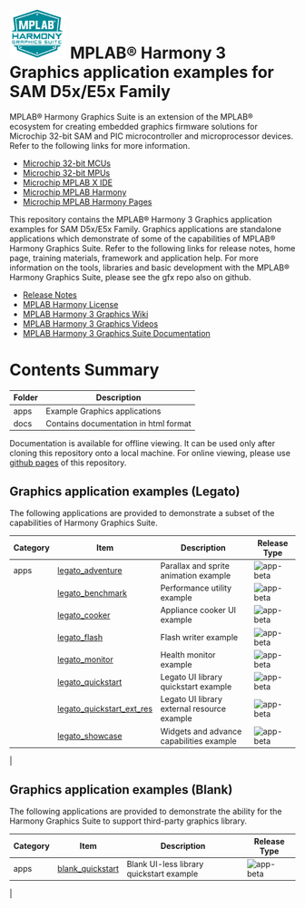 # ![MPLAB® Harmony Graphics Suite](./docs/html/mhgs.png) MPLAB® Harmony 3 Graphics application examples for SAM D5x/E5x Family

MPLAB® Harmony Graphics Suite  is an extension of the MPLAB® ecosystem for creating
embedded graphics firmware solutions for Microchip 32-bit SAM and PIC microcontroller
and microprocessor devices.  Refer to the following links for more information.
 - [Microchip 32-bit MCUs](https://www.microchip.com/design-centers/32-bit)
 - [Microchip 32-bit MPUs](https://www.microchip.com/design-centers/32-bit-mpus)
 - [Microchip MPLAB X IDE](https://www.microchip.com/mplab/mplab-x-ide)
 - [Microchip MPLAB Harmony](https://www.microchip.com/mplab/mplab-harmony)
 - [Microchip MPLAB Harmony Pages](https://microchip-mplab-harmony.github.io/)

This repository contains the MPLAB® Harmony 3 Graphics application examples for SAM D5x/E5x Family. Graphics applications are standalone applications which demonstrate of some of the capabilities of MPLAB® Harmony Graphics Suite.  Refer to the following links for release notes, home page, training materials, framework and application help.
For more information on the tools, libraries and basic development with the MPLAB® Harmony Graphics Suite, please see the gfx repo also on github.
 - [Release Notes](./release_notes.md)
 - [MPLAB Harmony License](mplab_harmony_license.md)
 - [MPLAB Harmony 3 Graphics Wiki](https://github.com/Microchip-MPLAB-Harmony/gfx/wiki)
 - [MPLAB Harmony 3 Graphics Videos](https://www.youtube.com/playlist?list=PL9B4edd-p2ag5xsIIHhja-caKYY7AKPxe)
 - [MPLAB Harmony 3 Graphics Suite Documentation](https://microchip-mplab-harmony.github.io/gfx/documentation.html)

# Contents Summary

| Folder     | Description                                  |
|------------|----------------------------------------------|
| apps       | Example Graphics applications |
| docs       | Contains documentation in html format |

Documentation is available for offline viewing.  It can be used only after cloning this repository onto a local machine. For online viewing, please use [github pages](https://microchip-mplab-harmony.github.io/gfx_apps_sam_d5x_e5x/) of this repository.

## Graphics application examples (Legato)

The following applications are provided to demonstrate a subset of the capabilities of Harmony Graphics Suite.

| Category | Item | Description | Release Type |
| --- | --- | ---- |---- |
|  apps | [legato_adventure](./docs/legato/html/LegatoAdventure.html) | Parallax and sprite animation example | ![app-beta](https://img.shields.io/badge/application-beta-orange?style=plastic) |
|     | [legato_benchmark](./docs/legato/html/LegatoBenchmark.html) | Performance utility example | ![app-beta](https://img.shields.io/badge/application-beta-orange?style=plastic) |
|     | [legato_cooker](./docs/legato/html/LegatoCooker.html) | Appliance cooker UI example | ![app-beta](https://img.shields.io/badge/application-beta-orange?style=plastic) |
|     | [legato_flash](./docs/legato/html/LegatoFlash.html) |  Flash writer example | ![app-beta](https://img.shields.io/badge/application-beta-orange?style=plastic) |
|     | [legato_monitor](./docs/legato/html/LegatoMonitor.html) | Health monitor example | ![app-beta](https://img.shields.io/badge/application-beta-orange?style=plastic) |
|     | [legato_quickstart](./docs/html/LegatoQuickstart.html) | Legato UI library quickstart example | ![app-beta](https://img.shields.io/badge/application-beta-orange?style=plastic) |
|     | [legato_quickstart_ext_res](./docs/legato/html/LegatoQuickstartExtRes.html) | Legato UI library external resource example | ![app-beta](https://img.shields.io/badge/application-beta-orange?style=plastic)|
|     | [legato_showcase](./docs/legato/html/LegatoShowcase.html) | Widgets and advance capabilities example | ![app-beta](https://img.shields.io/badge/application-beta-orange?style=plastic) |
|     

## Graphics application examples (Blank)

The following applications are provided to demonstrate the ability for the Harmony Graphics Suite to support third-party graphics library.

| Category | Item | Description | Release Type |
| --- | --- | ---- |---- |
| apps | [blank_quickstart](./docs/legato/html/BlankApplications.html) | Blank UI-less library quickstart example | ![app-beta](https://img.shields.io/badge/application-beta-orange?style=plastic) |
|
